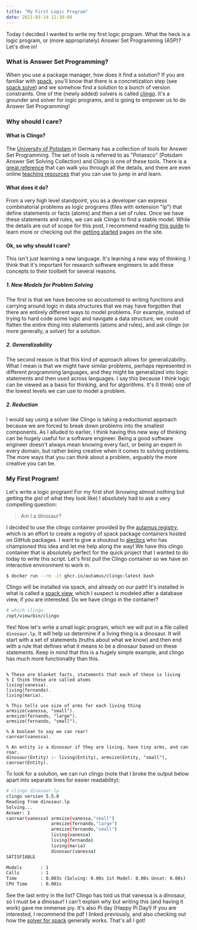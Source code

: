 ```yaml
---
title: "My First Logic Program"
date: 2021-03-14 12:30:00
---
```


Today I decided I wanted to write my first logic program. What the heck is a logic program, or (more appropriately)
Answer Set Programming (ASP)? Let's dive in!

### What is Answer Set Programming?

When you use a package manager, how does it find a solution? If you are familiar with <a href="https://github.com/spack/spack" target="_blank">spack</a>, you'll know that there is a concretization step (see <a href="https://spack.readthedocs.io/en/latest/command_index.html?highlight=clingo#spack-solve" target="_blank">spack solve</a>) and we somehow find a solution to a bunch of version constraints. One of the (newly added) solvers is called <a href="https://github.com/potassco/clingo" target="_blank">clingo</a>. It's a grounder and solver for logic programs, and is going to empower us to do Answer Set Programming!

### Why should I care?

#### What is Clingo?

The <a href="https://en.wikipedia.org/wiki/University_of_Potsdam" target="_blank">University of Potsdam</a> in Germany has 
a collection of tools for Answer Set Programming. The set of tools is referred to
as "Potassco" (Potsdam Answer Set Solving Collection) and Clingo is one of these tools. 
There is a <a href="https://www.cs.utexas.edu/users/vl/teaching/378/ASP.pdf" target="_blank">great reference</a>
that can walk you through all the details, and there are even
online <a href="https://teaching.potassco.org/" target="_blank">teaching resources</a>
that you can use to jump in and learn.

#### What does it do?

From a very high level standpoint, you as a developer can express combinatorial problems as logic programs (files with extension "lp") that
define statements or facts (atoms) and then a set of rules. Once we have these statements and rules,
we can ask Clingo to find a stable model. While the details are out of scope for this post, I recommend reading
<a href="https://www.cs.utexas.edu/users/vl/teaching/378/ASP.pdf" target="_blank">this guide</a> to learn more or
checking out the <a href="https://potassco.org/doc/start/" target="_blank">getting started</a> pages on the site.

#### Ok, so why should I care?

This isn't just learning a new language. It's learning a new way of thinking.
I think that it's important for research software engineers to add these concepts to their toolbelt for several reasons.

##### 1. New Models for Problem Solving

The first is that we have become so accustomed to writing functions and carrying around logic in data structures
that we may have forgotten that there are entirely different ways to model problems. For example, instead of trying
to hard code some logic and navigate a data structure, we could flatten the entire thing into statements (atoms and rules),
and ask clingo (or more generally, a solver) for a solution. 


##### 2. Generalizability
The second reason is that this kind of approach allows for generalizability. What I mean is that we might have similar problems,
perhaps represented in different programming languages, and they might be generalized into logic statements
and then used across languages. I say this because I think logic can be viewed as a basis for thinking, and
for algorithms. It's (I think) one of the lowest levels we can use to model a problem.

##### 2. Reduction

I would say using a solver like Clingo is taking a reductionist approach because we are
forced to break down problems into the smallest components. As I alluded to earlier,
I think having this new way of thinking can be hugely useful for a software engineer.
Being a good software engineer doesn't always mean knowing every fact, or being an expert in every domain,
but rather being creative when it comes to solving problems. The more ways that you can
think about a problem, arguably the more creative you can be. 


### My First Program!

Let's write a logic program! For my first shot (knowing almost nothing but getting the gist of
what they look like) I absolutely had to ask a very compelling question:

> Am I a dinosaur?

I decided to use the clingo container provided by
the <a href="https://github.com/orgs/autamus/packages/container/package/clingo" target="_blank">autamus registry</a>,
which is an effort to create a registry of spack package containers hosted on GitHub packages.
I want to give a shoutout to <a href="https://github.com/alecbcs" target="_blank">alecbcs</a> who has championed
this idea and let me help along the way! We have this clingo container that is absolutely perfect
for the quick project that I wanted to do today to write this script. Let's first pull the 
Clingo container so we have an interactive environment to work in.

```bash
$ docker run --rm -it ghcr.io/autamus/clingo:latest bash
```

Clingo will be installed via spack, and already on our path! It's installed in
what is called a <a href="https://spack.readthedocs.io/en/latest/workflows.html#filesystem-views" target="_blank">spack view</a>, 
which I suspect is modeled after a database view, if you are interested. Do we have
clingo in the container?

```bash
# which clingo
/opt/view/bin/clingo
```

Yes! Now let's write a small logic program, which we will put in a file called `dinosaur.lp`.
It will help us determine if a living thing is a dinosaur. It will start with a set of
statements (truths about what we know) and then end with a rule that defines what it means
to be a dinosaur based on these statements. Keep in mind that this is a hugely simple
example, and clingo has much more functionality than this.

```

% These are blanket facts, statements that each of these is living
% I think these are called atoms
living(vanessa).
living(fernando).
living(maria).

% This tells use size of arms for each living thing
armsize(vanessa, "small").
armsize(fernando, "large").
armsize(fernando, "small").

% A boolean to say we can roar!
canroar(vanessa).

% An entity is a dinosaur if they are living, have tiny arms, and can roar.
dinosaur(Entity) :- living(Entity), armsize(Entity, "small"), canroar(Entity).

```

To look for a solution, we can run clingo (note that I broke the output below
apart into separate lines for easier readability):

```bash
# clingo dinosaur.lp 
clingo version 5.5.0
Reading from dinosaur.lp
Solving...
Answer: 1
canroar(vanessa) armsize(vanessa,"small") 
                 armsize(fernando,"large")
                 armsize(fernando,"small")
                 living(vanessa)
                 living(fernando)
                 living(maria)
                 dinosaur(vanessa)
SATISFIABLE

Models       : 1
Calls        : 1
Time         : 0.003s (Solving: 0.00s 1st Model: 0.00s Unsat: 0.00s)
CPU Time     : 0.001s
```

See the last entry in the list? Clingo has told us that vanessa is a dinosaur, so I must be a dinosaur! I can't
explain why but writing this (and having it work) gave me immense joy. It's also
Pi day (Happy Pi Day!) If you are interested, I recommend the pdf I linked previously,
and also checking out how the [solver for spack](https://github.com/spack/spack/blob/develop/lib/spack/spack/solver)
generally works. That's all I got!
